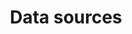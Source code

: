 ---
title: Data sources
keywords: 
tags: []
sidebar: main_sidebar
permalink: managementpanel-datasources.html
summary: 
---